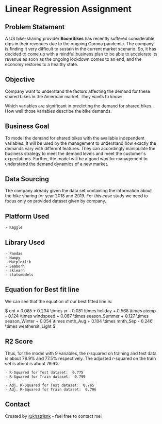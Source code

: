 # Linear Regression Assignment

## Problem Statement

A US bike-sharing provider **BoomBikes** has recently suffered considerable dips in their revenues due to the ongoing Corona pandemic. The company is finding it very difficult to sustain in the current market scenario. So, it has decided to come up with a mindful business plan to be able to accelerate its revenue as soon as the ongoing lockdown comes to an end, and the economy restores to a healthy state.

## Objective

Company want to understand the factors affecting the demand for these shared bikes in the American market. They wants to know:

Which variables are significant in predicting the demand for shared bikes.
How well those variables describe the bike demands.

## Business Goal

To model the demand for shared bikes with the available independent variables. It will be used by the management to understand how exactly the demands vary with different features. They can accordingly manipulate the business strategy to meet the demand levels and meet the customer's expectations. Further, the model will be a good way for management to understand the demand dynamics of a new market.

## Data Sourcing

The company already given the data set containing the information about the bike sharing for year 2018 and 2019.
For this case study we need to focus only on provided dataset given by company.

## Platform Used

    - Kaggle

## Library Used

    - Pandas
    - Numpy
    - Matplotlib
    - Seaborn
    - sklearn
    - statsmodels


## Equation for Best fit line

We can see that the equation of our best fitted line is:

$ cnt = 0.085 + 0.234  \times  yr - 0.081  \times  holiday + 0.568 \times atemp - 0.124 \times windspeed + 0.087 \times season\_Summer + 0.127 \times season\_Winter + 0.054 \times mnth\_Aug + 0.104 \times mnth\_Sep - 0.246 \times weathersit\_Light $


## R2 Score

Thus, for the model with 9 variables, the r-squared on training and test data is about 79.9% and 77.5% respectively. The adjusted r-squared on the train set is about is about 79.6%

    - R-Squared for Test dataset:  0.775
    - R-Squared for Train dataset:  0.799

    - Adj. R-Squared for Test dataset:  0.765
    - Adj. R-Squared for Train dataset:  0.796

## Contact
Created by [@khatrisnk](https://www.github.com/khatrisnk) - feel free to contact me!